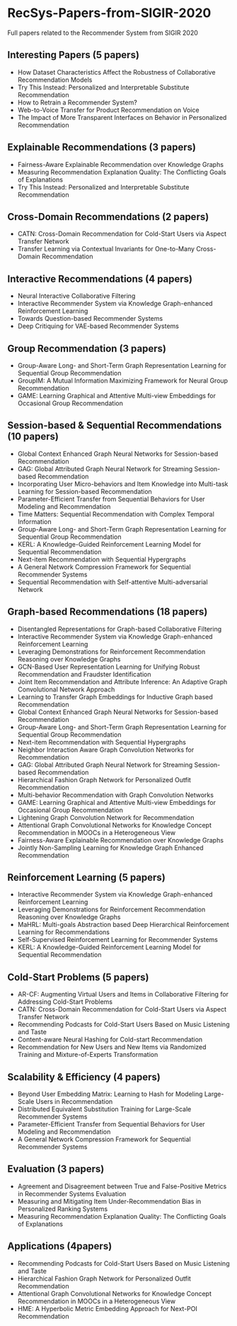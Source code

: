 # RecSys-Papers-from-SIGIR-2020
Full papers related to the Recommender System from SIGIR 2020

## Interesting Papers (5 papers)
-	How Dataset Characteristics Affect the Robustness of Collaborative Recommendation Models
-	Try This Instead: Personalized and Interpretable Substitute Recommendation
-	How to Retrain a Recommender System?
-	Web-to-Voice Transfer for Product Recommendation on Voice
-	The Impact of More Transparent Interfaces on Behavior in Personalized Recommendation

## Explainable Recommendations (3 papers)
-	Fairness-Aware Explainable Recommendation over Knowledge Graphs
-	Measuring Recommendation Explanation Quality: The Conflicting Goals of Explanations
-	Try This Instead: Personalized and Interpretable Substitute Recommendation

## Cross-Domain Recommendations (2 papers)
-	CATN: Cross-Domain Recommendation for Cold-Start Users via Aspect Transfer Network
-	Transfer Learning via Contextual Invariants for One-to-Many Cross-Domain Recommendation

## Interactive Recommendations (4 papers)
-	Neural Interactive Collaborative Filtering
-	Interactive Recommender System via Knowledge Graph-enhanced Reinforcement Learning
-	Towards Question-based Recommender Systems
-	Deep Critiquing for VAE-based Recommender Systems

## Group Recommendation (3 papers)
-	Group-Aware Long- and Short-Term Graph Representation Learning for Sequential Group Recommendation
- GroupIM: A Mutual Information Maximizing Framework for Neural Group Recommendation
- GAME: Learning Graphical and Attentive Multi-view Embeddings for Occasional Group Recommendation

## Session-based & Sequential Recommendations (10 papers)
-	Global Context Enhanced Graph Neural Networks for Session-based Recommendation
-	GAG: Global Attributed Graph Neural Network for Streaming Session-based Recommendation
-	Incorporating User Micro-behaviors and Item Knowledge into Multi-task Learning for Session-based Recommendation
-	Parameter-Efficient Transfer from Sequential Behaviors for User Modeling and Recommendation
-	Time Matters: Sequential Recommendation with Complex Temporal Information
-	Group-Aware Long- and Short-Term Graph Representation Learning for Sequential Group Recommendation
-	KERL: A Knowledge-Guided Reinforcement Learning Model for Sequential Recommendation
-	Next-item Recommendation with Sequential Hypergraphs
-	A General Network Compression Framework for Sequential Recommender Systems
-	Sequential Recommendation with Self-attentive Multi-adversarial Network

## Graph-based Recommendations (18 papers)
-	Disentangled Representations for Graph-based Collaborative Filtering
-	Interactive Recommender System via Knowledge Graph-enhanced Reinforcement Learning
-	Leveraging Demonstrations for Reinforcement Recommendation Reasoning over Knowledge Graphs
-	GCN-Based User Representation Learning for Unifying Robust Recommendation and Fraudster Identification
-	Joint Item Recommendation and Attribute Inference: An Adaptive Graph Convolutional Network Approach
-	Learning to Transfer Graph Embeddings for Inductive Graph based Recommendation
-	Global Context Enhanced Graph Neural Networks for Session-based Recommendation
-	Group-Aware Long- and Short-Term Graph Representation Learning for Sequential Group Recommendation
-	Next-item Recommendation with Sequential Hypergraphs
-	Neighbor Interaction Aware Graph Convolution Networks for Recommendation
-	GAG: Global Attributed Graph Neural Network for Streaming Session-based Recommendation
-	Hierarchical Fashion Graph Network for Personalized Outfit Recommendation
-	Multi-behavior Recommendation with Graph Convolution Networks
-	GAME: Learning Graphical and Attentive Multi-view Embeddings for Occasional Group Recommendation
-	Lightening Graph Convolution Network for Recommendation
-	Attentional Graph Convolutional Networks for Knowledge Concept Recommendation in MOOCs in a Heterogeneous View
-	Fairness-Aware Explainable Recommendation over Knowledge Graphs
-	Jointly Non-Sampling Learning for Knowledge Graph Enhanced Recommendation

## Reinforcement Learning (5 papers)
-	Interactive Recommender System via Knowledge Graph-enhanced Reinforcement Learning
-	Leveraging Demonstrations for Reinforcement Recommendation Reasoning over Knowledge Graphs
-	MaHRL: Multi-goals Abstraction based Deep Hierarchical Reinforcement Learning for Recommendations
-	Self-Supervised Reinforcement Learning for Recommender Systems
-	KERL: A Knowledge-Guided Reinforcement Learning Model for Sequential Recommendation

## Cold-Start Problems (5 papers)
-	AR-CF: Augmenting Virtual Users and Items in Collaborative Filtering for Addressing Cold-Start Problems
-	CATN: Cross-Domain Recommendation for Cold-Start Users via Aspect Transfer Network
-	Recommending Podcasts for Cold-Start Users Based on Music Listening and Taste
-	Content-aware Neural Hashing for Cold-start Recommendation
-	Recommendation for New Users and New Items via Randomized Training and Mixture-of-Experts Transformation

## Scalability & Efficiency (4 papers)
-	Beyond User Embedding Matrix: Learning to Hash for Modeling Large-Scale Users in Recommendation
-	Distributed Equivalent Substitution Training for Large-Scale Recommender Systems
-	Parameter-Efficient Transfer from Sequential Behaviors for User Modeling and Recommendation
-	A General Network Compression Framework for Sequential Recommender Systems

## Evaluation (3 papers)
-	Agreement and Disagreement between True and False-Positive Metrics in Recommender Systems Evaluation
-	Measuring and Mitigating Item Under-Recommendation Bias in Personalized Ranking Systems
-	Measuring Recommendation Explanation Quality: The Conflicting Goals of Explanations

## Applications (4papers)
-	Recommending Podcasts for Cold-Start Users Based on Music Listening and Taste
-	Hierarchical Fashion Graph Network for Personalized Outfit Recommendation
-	Attentional Graph Convolutional Networks for Knowledge Concept Recommendation in MOOCs in a Heterogeneous View
-	HME: A Hyperbolic Metric Embedding Approach for Next-POI Recommendation
